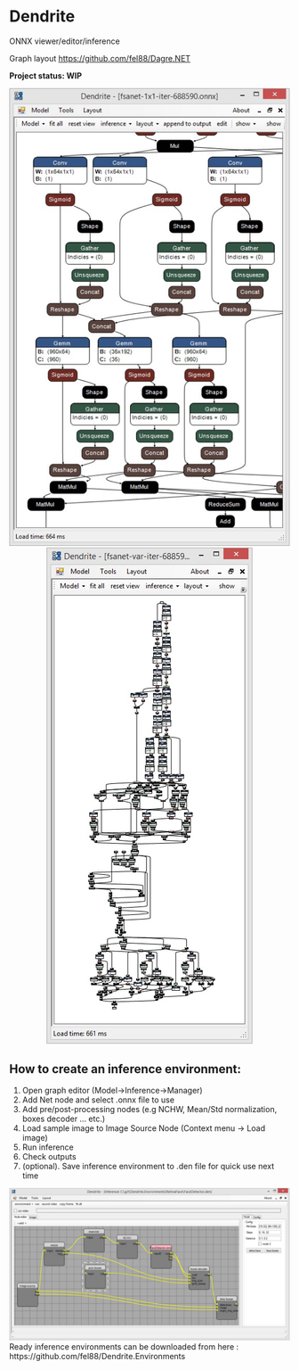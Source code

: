 # Dendrite
ONNX viewer/editor/inference

Graph layout https://github.com/fel88/Dagre.NET

**Project status: WIP**
<p align="center">
 <img src="imgs/5.jpg"/>  <img src="imgs/4.jpg"/>
</p>

## How to create an inference environment:

1. Open graph editor  (Model->Inference->Manager)
2. Add Net node and select .onnx file to use
3. Add pre/post-processing nodes (e.g NCHW, Mean/Std normalization, boxes decoder ... etc.)
4. Load sample image to Image Source Node (Context menu -> Load image)
5. Run inference
6. Check outputs
7. (optional). Save inference environment to .den file for quick use next time

<img src="imgs/6.jpg"/>
Ready inference environments can be downloaded from here : https://github.com/fel88/Dendrite.Environments
